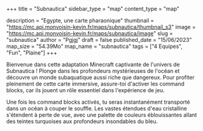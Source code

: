 +++
title = "Subnautica"
sidebar_type = "map"
content_type = "map"

description = "Egypte, une carte pharaonique"
thumbnail = "https://mc.api.monvoisin-kevin.fr/maps/subnautica/thumbnail_s3"
image = "https://mc.api.monvoisin-kevin.fr/maps/subnautica/image"
slug = "subnautica"
author = "Pgjgj"
draft = false
published_date = "15/06/2023"
map_size = "54.39Mo"
map_name = "subnautica"
tags = ["4 Equipes", "Fun", "Plaine"]
+++

Bienvenue dans cette adaptation Minecraft captivante de l'univers de Subnautica ! Plonge dans les profondeurs mystérieuses de l'océan et découvre un monde subaquatique aussi riche que dangereux. Pour profiter pleinement de cette carte immersive, assure-toi d'activer les command blocks, car ils jouent un rôle essentiel dans l'expérience de jeu.

Une fois les command blocks activés, tu seras instantanément transporté dans un océan à couper le souffle. Les vastes étendues d'eau cristalline s'étendent à perte de vue, avec une palette de couleurs éblouissantes allant des teintes turquoises aux profondeurs insondables du bleu.